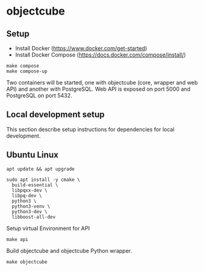 # objectcube

## Setup

- Install Docker (https://www.docker.com/get-started)
- Install Docker Compose (https://docs.docker.com/compose/install/)

```
make compose
make compose-up
```

Two containers will be started, one with objectcube (core, wrapper and web API)
and another with PostgreSQL. Web API is exposed on port 5000 and PostgreSQL on
port 5432.


## Local development setup

This section describe setup instructions for dependencies for local
development.

## Ubuntu Linux

```
apt update && apt upgrade

sudo apt install -y cmake \
  build-essential \
  libpqxx-dev \
  libpq-dev \
  python3 \
  python3-venv \
  python3-dev \
  libboost-all-dev
```

Setup virtual Environment for API

```
make api
```

Build objectcube and objectcube Python wrapper.

```
make objectcube
```
